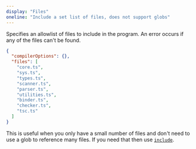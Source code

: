 ```yaml
---
display: "Files"
oneline: "Include a set list of files, does not support globs"
---
```


Specifies an <span class='definition'>allowlist of files to include in the program</span>. An error occurs if any of the files <span class='important'>can't be found</span>.

```json tsconfig
{
  "compilerOptions": {},
  "files": [
    "core.ts",
    "sys.ts",
    "types.ts",
    "scanner.ts",
    "parser.ts",
    "utilities.ts",
    "binder.ts",
    "checker.ts",
    "tsc.ts"
  ]
}
```

This is useful when you only have a small number of files and <span class='important'>don't need to use a glob</span> to reference many files.
If you need that then use [`include`](#include).
